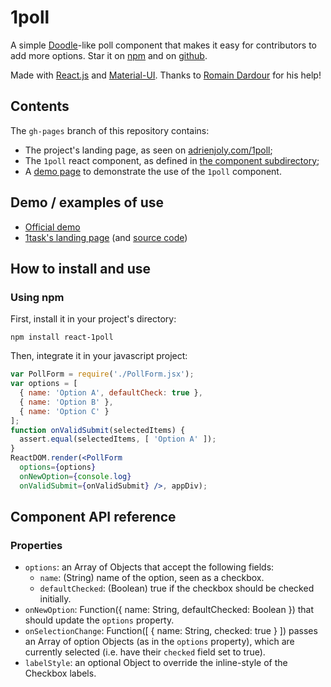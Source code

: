 # 1poll

A simple [Doodle](http://doodle.com)-like poll component that makes it easy for contributors to add more options. Star it on [npm](https://www.npmjs.com/package/react-1poll) and on [github](https://github.com/adrienjoly/1poll).

Made with [React.js](https://facebook.github.io/react/) and [Material-UI](material-ui.com). Thanks to [Romain Dardour](http://twitter.com/rdardour) for his help!

## Contents

The `gh-pages` branch of this repository contains:

- The project's landing page, as seen on [adrienjoly.com/1poll](http://adrienjoly.com/1poll);
- The `1poll` react component, as defined in [the component subdirectory](https://github.com/adrienjoly/1poll/tree/gh-pages/component);
- A [demo page](http://adrienjoly.com/1poll/demo) to demonstrate the use of the `1poll` component.

## Demo / examples of use

- [Official demo](http://adrienjoly.com/1poll/demo)
- [1task's landing page](http://1task.org/) (and [source code](https://github.com/adrienjoly/1task))

## How to install and use

### Using npm

First, install it in your project's directory:

    npm install react-1poll

Then, integrate it in your javascript project:

```jsx
var PollForm = require('./PollForm.jsx');
var options = [
  { name: 'Option A', defaultCheck: true },
  { name: 'Option B' },
  { name: 'Option C' }
];
function onValidSubmit(selectedItems) {
  assert.equal(selectedItems, [ 'Option A' ]);
}
ReactDOM.render(<PollForm
  options={options}
  onNewOption={console.log}
  onValidSubmit={onValidSubmit} />, appDiv);
```

## Component API reference

### Properties

- `options`: an Array of Objects that accept the following fields:
  - `name`: (String) name of the option, seen as a checkbox.
  - `defaultChecked`: (Boolean) true if the checkbox should be checked initially.
- `onNewOption`: Function({ name: String, defaultChecked: Boolean }) that should update the `options` property.
- `onSelectionChange`: Function([ { name: String, checked: true } ]) passes an Array of option Objects (as in the `options` property), which are currently selected (i.e. have their `checked` field set to true).
- `labelStyle`: an optional Object to override the inline-style of the Checkbox labels.
